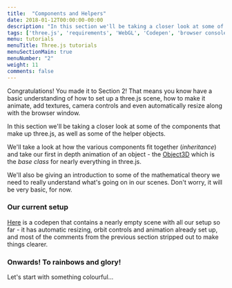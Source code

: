 ```yaml
---
title:  "Components and Helpers"
date: 2018-01-12T00:00:00-00:00
description: "In this section we'll be taking a closer look at some of the components that make up three.js, as well as some of the helper objects."
tags: ['three.js', 'requirements', 'WebGL', 'Codepen', 'browser console', 'HTML']
menu: tutorials
menuTitle: Three.js tutorials
menuSectionMain: true
menuNumber: "2"
weight: 11
comments: false
---
```


Congratulations! You made it to Section 2! That means you know have a basic understanding of how to set up a three.js scene, how to make it animate, add textures, camera controls and even automatically resize along with the browser window.

In this section we'll be taking a closer look at some of the components that make up three.js, as well as some of the helper objects.

We'll take a look at how the various components fit together (_inheritance_) and take our first in depth animation of an object - the [Object3D](https://threejs.org/docs/#api/core/Object3D) which is the _base class_ for nearly everything in three.js.

We'll also be giving an introduction to some of the mathematical theory we need to really understand what's going on in our scenes. Don't worry, it will be very basic, for now.

### Our current setup

[Here](https://codepen.io/looeee/pen/aEBKYK) is a codepen that contains a nearly empty scene with all our setup so far - it has automatic resizing, orbit controls and animation already set up, and most of the comments from the previous section stripped out to make things clearer.

### Onwards! To rainbows and glory!
Let's start with something colourful...
